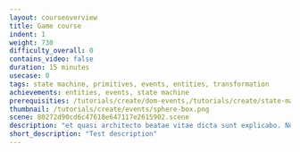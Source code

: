```yaml
---
layout: courseoverview
title: Game course
indent: 1
weight: 730
difficulty_overall: 0
contains_video: false
duration: 15 minutes
usecase: 0
tags: state machine, primitives, events, entities, transformation
achievements: entities, events, state machine
prerequisities: /tutorials/create/dom-events,/tutorials/create/state-machine
thumbnail: /tutorials/create/events/sphere-box.png
scene: 80272d90cd6c47618e647117e2615902.scene
description: "et quasi architecto beatae vitae dicta sunt explicabo. Nemo enim ipsam voluptatem quia voluptas sit aspernatur aut odit aut fugit, sed quia consequuntur magni dolores eos qui. Nemo enim ipsam voluptatem quia voluptas. et quasi architecto beatae vitae dicta sunt explicabo.<br> Nemo enim ipsam voluptatem quia voluptas sit aspernatur aut odit aut fugit, sed quia consequuntur magni dolores eos qui. Nemo enim ipsam voluptatem quia voluptas"
short_description: "Test description"
---
```


